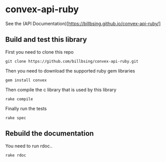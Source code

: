 # convex-api-ruby

See the (API Documentation)[https://billbsing.github.io/convex-api-ruby/]


## Build and test this library

First you need to clone this repo

    git clone https://github.com/billbsing/convex-api-ruby.git

Then you need to download the supported ruby gem libraries

    gem install convex

Then compile the c library that is used by this library

    rake compile

Finally run the tests

    rake spec

## Rebuild the documentation

You need to run rdoc..

    rake rdoc


